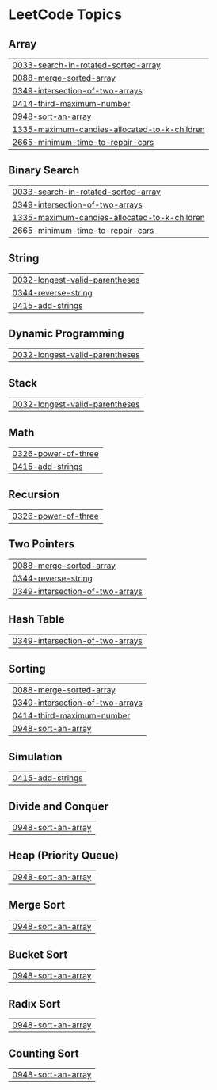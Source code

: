 

<!---LeetCode Topics Start-->
# LeetCode Topics
## Array
|  |
| ------- |
| [0033-search-in-rotated-sorted-array](https://github.com/solomon-2105/DSA/tree/master/0033-search-in-rotated-sorted-array) |
| [0088-merge-sorted-array](https://github.com/solomon-2105/DSA/tree/master/0088-merge-sorted-array) |
| [0349-intersection-of-two-arrays](https://github.com/solomon-2105/DSA/tree/master/0349-intersection-of-two-arrays) |
| [0414-third-maximum-number](https://github.com/solomon-2105/DSA/tree/master/0414-third-maximum-number) |
| [0948-sort-an-array](https://github.com/solomon-2105/DSA/tree/master/0948-sort-an-array) |
| [1335-maximum-candies-allocated-to-k-children](https://github.com/solomon-2105/DSA/tree/master/1335-maximum-candies-allocated-to-k-children) |
| [2665-minimum-time-to-repair-cars](https://github.com/solomon-2105/DSA/tree/master/2665-minimum-time-to-repair-cars) |
## Binary Search
|  |
| ------- |
| [0033-search-in-rotated-sorted-array](https://github.com/solomon-2105/DSA/tree/master/0033-search-in-rotated-sorted-array) |
| [0349-intersection-of-two-arrays](https://github.com/solomon-2105/DSA/tree/master/0349-intersection-of-two-arrays) |
| [1335-maximum-candies-allocated-to-k-children](https://github.com/solomon-2105/DSA/tree/master/1335-maximum-candies-allocated-to-k-children) |
| [2665-minimum-time-to-repair-cars](https://github.com/solomon-2105/DSA/tree/master/2665-minimum-time-to-repair-cars) |
## String
|  |
| ------- |
| [0032-longest-valid-parentheses](https://github.com/solomon-2105/DSA/tree/master/0032-longest-valid-parentheses) |
| [0344-reverse-string](https://github.com/solomon-2105/DSA/tree/master/0344-reverse-string) |
| [0415-add-strings](https://github.com/solomon-2105/DSA/tree/master/0415-add-strings) |
## Dynamic Programming
|  |
| ------- |
| [0032-longest-valid-parentheses](https://github.com/solomon-2105/DSA/tree/master/0032-longest-valid-parentheses) |
## Stack
|  |
| ------- |
| [0032-longest-valid-parentheses](https://github.com/solomon-2105/DSA/tree/master/0032-longest-valid-parentheses) |
## Math
|  |
| ------- |
| [0326-power-of-three](https://github.com/solomon-2105/DSA/tree/master/0326-power-of-three) |
| [0415-add-strings](https://github.com/solomon-2105/DSA/tree/master/0415-add-strings) |
## Recursion
|  |
| ------- |
| [0326-power-of-three](https://github.com/solomon-2105/DSA/tree/master/0326-power-of-three) |
## Two Pointers
|  |
| ------- |
| [0088-merge-sorted-array](https://github.com/solomon-2105/DSA/tree/master/0088-merge-sorted-array) |
| [0344-reverse-string](https://github.com/solomon-2105/DSA/tree/master/0344-reverse-string) |
| [0349-intersection-of-two-arrays](https://github.com/solomon-2105/DSA/tree/master/0349-intersection-of-two-arrays) |
## Hash Table
|  |
| ------- |
| [0349-intersection-of-two-arrays](https://github.com/solomon-2105/DSA/tree/master/0349-intersection-of-two-arrays) |
## Sorting
|  |
| ------- |
| [0088-merge-sorted-array](https://github.com/solomon-2105/DSA/tree/master/0088-merge-sorted-array) |
| [0349-intersection-of-two-arrays](https://github.com/solomon-2105/DSA/tree/master/0349-intersection-of-two-arrays) |
| [0414-third-maximum-number](https://github.com/solomon-2105/DSA/tree/master/0414-third-maximum-number) |
| [0948-sort-an-array](https://github.com/solomon-2105/DSA/tree/master/0948-sort-an-array) |
## Simulation
|  |
| ------- |
| [0415-add-strings](https://github.com/solomon-2105/DSA/tree/master/0415-add-strings) |
## Divide and Conquer
|  |
| ------- |
| [0948-sort-an-array](https://github.com/solomon-2105/DSA/tree/master/0948-sort-an-array) |
## Heap (Priority Queue)
|  |
| ------- |
| [0948-sort-an-array](https://github.com/solomon-2105/DSA/tree/master/0948-sort-an-array) |
## Merge Sort
|  |
| ------- |
| [0948-sort-an-array](https://github.com/solomon-2105/DSA/tree/master/0948-sort-an-array) |
## Bucket Sort
|  |
| ------- |
| [0948-sort-an-array](https://github.com/solomon-2105/DSA/tree/master/0948-sort-an-array) |
## Radix Sort
|  |
| ------- |
| [0948-sort-an-array](https://github.com/solomon-2105/DSA/tree/master/0948-sort-an-array) |
## Counting Sort
|  |
| ------- |
| [0948-sort-an-array](https://github.com/solomon-2105/DSA/tree/master/0948-sort-an-array) |
<!---LeetCode Topics End-->